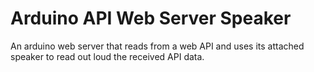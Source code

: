# Arduino API Web Server Speaker

An arduino web server that reads from a web API and uses its attached speaker to read out loud the received API data.
